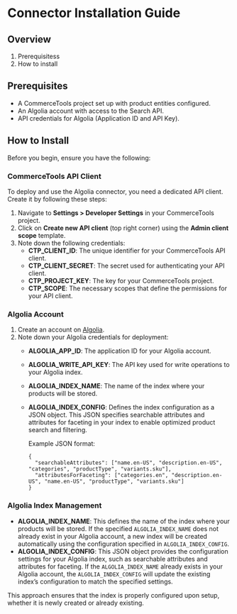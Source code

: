 # Connector Installation Guide

## Overview

1. Prerequisitess
2. How to install

## Prerequisites

* A CommerceTools project set up with product entities configured.
* An Algolia account with access to the Search API.
* API credentials for Algolia (Application ID and API Key).

## How to Install

Before you begin, ensure you have the following:

### CommerceTools API Client

To deploy and use the Algolia connector, you need a dedicated API client. Create it by following these steps:

1. Navigate to **Settings > Developer Settings** in your CommerceTools project.
2. Click on **Create new API client** (top right corner) using the **Admin client scope** template.
3. Note down the following credentials:
   * **CTP\_CLIENT\_ID**: The unique identifier for your CommerceTools API client.
   * **CTP\_CLIENT\_SECRET**: The secret used for authenticating your API client.
   * **CTP\_PROJECT\_KEY**: The key for your CommerceTools project.
   * **CTP\_SCOPE**: The necessary scopes that define the permissions for your API client.

### Algolia Account

1. Create an account on [Algolia](https://www.algolia.com/).
2. Note down your Algolia credentials for deployment:
   * **ALGOLIA\_APP\_ID**: The application ID for your Algolia account.
   * **ALGOLIA\_WRITE\_API\_KEY**: The API key used for write operations to your Algolia index.
   * **ALGOLIA\_INDEX\_NAME**: The name of the index where your products will be stored.
   * **ALGOLIA\_INDEX\_CONFIG**: Defines the index configuration as a JSON object. This JSON specifies searchable attributes and attributes for faceting in your index to enable optimized product search and filtering.

     Example JSON format:

     ```{
     {
       "searchableAttributes": ["name.en-US", "description.en-US", "categories", "productType", "variants.sku"],
       "attributesForFaceting": ["categories.en", "description.en-US", "name.en-US", "productType", "variants.sku"]
     }
     ```

### Algolia Index Management

* **ALGOLIA\_INDEX\_NAME**: This defines the name of the index where your products will be stored. If the specified `ALGOLIA_INDEX_NAME` does not already exist in your Algolia account, a new index will be created automatically using the configuration specified in `ALGOLIA_INDEX_CONFIG`.
* **ALGOLIA\_INDEX\_CONFIG**: This JSON object provides the configuration settings for your Algolia index, such as searchable attributes and attributes for faceting. If the `ALGOLIA_INDEX_NAME` already exists in your Algolia account, the `ALGOLIA_INDEX_CONFIG` will update the existing index’s configuration to match the specified settings.

This approach ensures that the index is properly configured upon setup, whether it is newly created or already existing.
